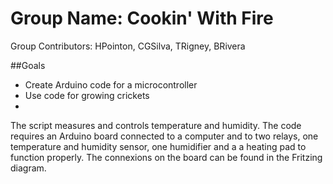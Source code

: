 # Group Name: Cookin' With Fire
Group Contributors: HPointon, CGSilva, TRigney, BRivera

##Goals
  * Create Arduino code for a microcontroller
  * Use code for growing crickets
  * 
The script measures and controls temperature and humidity. The code requires an Arduino board connected to a computer and to two relays, one temperature and humidity sensor, one humidifier and a a heating pad to function properly. The connexions on the board can be found in the Fritzing diagram.
